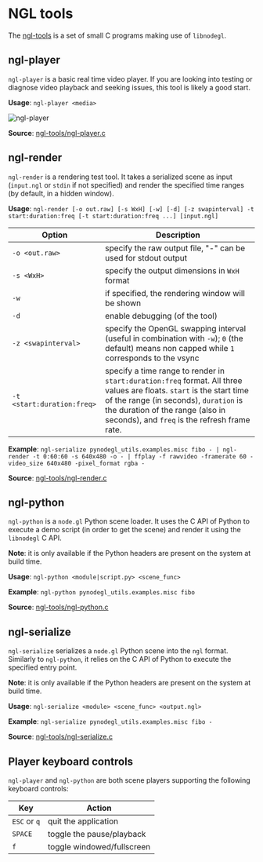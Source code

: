 NGL tools
=========

The [ngl-tools][ngl-tools] is a set of small C programs making use of
`libnodegl`.

[ngl-tools]: /ngl-tools


## ngl-player

`ngl-player` is a basic real time video player. If you are looking into
testing or diagnose video playback and seeking issues, this tool is likely a
good start.

**Usage**: `ngl-player <media>`

![ngl-player](img/ngl-player.png)

**Source**: [ngl-tools/ngl-player.c](/ngl-tools/ngl-player.c)


## ngl-render

`ngl-render` is a rendering test tool. It takes a serialized scene as input
(`input.ngl` or `stdin` if not specified) and render the specified time ranges
(by default, in a hidden window).

**Usage**: `ngl-render [-o out.raw] [-s WxH] [-w] [-d] [-z swapinterval]
-t start:duration:freq [-t start:duration:freq ...] [input.ngl]`

Option                      | Description
--------------------------- | ---------------------------
`-o <out.raw>`              | specify the raw output file, "-" can be used for stdout output
`-s <WxH>`                  | specify the output dimensions in `WxH` format
`-w`                        | if specified, the rendering window will be shown
`-d`                        | enable debugging (of the tool)
`-z <swapinterval>`         | specify the OpenGL swapping interval (useful in combination with `-w`); `0` (the default) means non capped while `1` corresponds to the vsync
`-t <start:duration:freq>`  | specify a time range to render in `start:duration:freq` format. All three values are floats.  `start` is the start time of the range (in seconds), `duration` is the duration of the range (also in seconds), and `freq` is the refresh frame rate.


**Example**: `ngl-serialize pynodegl_utils.examples.misc fibo - | ngl-render -t 0:60:60 -s 640x480 -o - | ffplay -f rawvideo -framerate 60 -video_size 640x480 -pixel_format rgba -`

**Source**: [ngl-tools/ngl-render.c](/ngl-tools/ngl-render.c)


## ngl-python

`ngl-python` is a `node.gl` Python scene loader. It uses the C API of Python to
execute a demo script (in order to get the scene) and render it using the
`libnodegl` C API.

**Note**: it is only available if the Python headers are present on the system
at build time.

**Usage**: `ngl-python <module|script.py> <scene_func>`

**Example**: `ngl-python pynodegl_utils.examples.misc fibo`

**Source**: [ngl-tools/ngl-python.c](/ngl-tools/ngl-python.c)


## ngl-serialize

`ngl-serialize` serializes a `node.gl` Python scene into the `ngl` format.
Similarly to `ngl-python`, it relies on the C API of Python to execute the
specified entry point.

**Note**: it is only available if the Python headers are present on the system
at build time.

**Usage**: `ngl-serialize <module> <scene_func> <output.ngl>`

**Example**: `ngl-serialize pynodegl_utils.examples.misc fibo -`

**Source**: [ngl-tools/ngl-serialize.c](/ngl-tools/ngl-serialize.c)


## Player keyboard controls

`ngl-player` and `ngl-python` are both scene players supporting the following
keyboard controls:

Key           | Action
------------- | ------
`ESC` or `q`  | quit the application
`SPACE`       | toggle the pause/playback
`f`           | toggle windowed/fullscreen
